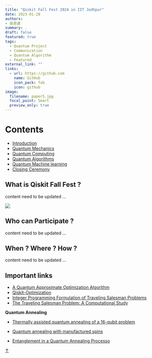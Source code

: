 ```yaml
---
title: "Qiskit Fall Fest 2024 in IIT Jodhpur"
date: 2023-01-28
authors:
- 吳恩達
summary: .
draft: false
featured: true
tags:
  - Quantum Project
  - Communication
  - Quantum Algorithm
  - Featured
external_link: ""
links:
  - url: https://github.com
    name: GitHub
    icon_pack: fab
    icon: github
image:
  filename: paper5.jpg
  focal_point: Smart
  preview_only: true
---
```

<!DOCTYPE html>
<html>
<head>
  <link rel="stylesheet" type="text/css" href="styles.css">
</head>
<body>
  
# Contents
<nav>
  <ul>
	  <li><a href="#section1">Introduction</a></li>
	  <li><a href="#section2">Quantum Mechanics</a></li>
    <li><a href="#section3">Quantum Computing</a></li>
    <li><a href="#section4">Quantum Algorithms</a></li>
    <li><a href="#section5">Quantum Machine learning </a></li>
    <li><a href="#section6">Closing Ceremony</a></li>
   
  </ul>
</nav>

<section id="section1">
  <h2>What is Qiskit Fall Fest ?</h2>
  <p>

content need to be updated ...

  </p>
</section>

![](vehicle.gif)

<section id="section2">
  <h2>Who can Participate ?</h2>
  <p>
    
content need to be updated ...
    
  </p>
</section>

<section id="section3">
  <h2>When ? Where ? How ?</h2>
  <p>
    
 
content need to be updated ...

  </p>
</section>

 
 
  
<section id="section9">
  <h2>Important links</h2>
  <p>
    
- [A Quantum Approximate Optimization Algorithm](https://arxiv.org/abs/1411.4028/)
- [Qiskit-Optimization](https://github.com/Qiskit/qiskit-optimization/blob/59d293d9d258eb3e8d780804252c1bdf5553e339/docs/tutorials/06_examples_max_cut_and_tsp.ipynb/)
- [Integer Programming Formulation of Traveling Salesman Problems](https://www.semanticscholar.org/paper/Integer-Programming-Formulation-of-Traveling-Miller-Tucker/f310643a22ec50a74a64f6203932b9407215d964/)
- [The Traveling Salesman Problem: A Computational Study](https://press.princeton.edu/books/hardcover/9780691129938/the-traveling-salesman-problem)
 
**Quantum Annealing**
- [Thermally assisted quantum annealing of a 16-qubit problem](https://www.nature.com/articles/ncomms2920)
- [Quantum annealing with manufactured spins](https://www.researchgate.net/publication/51117464_Quantum_annealing_with_manufactured_spins)
- [Entanglement in a Quantum Annealing Processo](https://journals.aps.org/prx/pdf/10.1103/PhysRevX.4.021041)

    
  </p>
</section>

<a id="scroll-to-top" href="#top">&#8593;</a>

<script>
window.addEventListener('DOMContentLoaded', function() {
  var scrollToTop = document.getElementById('scroll-to-top');

  window.addEventListener('scroll', function() {
    if (window.pageYOffset > 200) { // Adjust the value (200) as needed
      scrollToTop.style.display = 'block';
    } else {
      scrollToTop.style.display = 'none';
    }
  });

  scrollToTop.addEventListener('click', function(e) {
    e.preventDefault();
    window.scrollTo({ top: 0, behavior: 'smooth' });
  });
});
</script>

</body>
</html>
